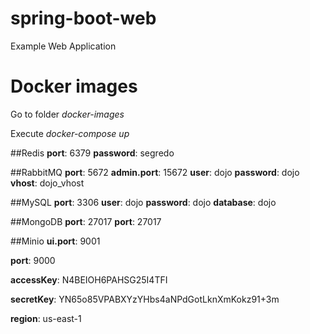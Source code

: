 # spring-boot-web
Example Web Application


# Docker images
Go to folder *docker-images*

Execute *docker-compose up*

##Redis
**port**: 6379
**password**: segredo

##RabbitMQ
**port**: 5672
**admin.port**: 15672
**user**: dojo
**password**: dojo
**vhost**: dojo\_vhost

##MySQL
**port**: 3306
**user**: dojo
**password**: dojo
**database**: dojo

##MongoDB
**port**: 27017
**port**: 27017

##Minio
**ui.port**: 9001

**port**: 9000

**accessKey**: N4BEIOH6PAHSG25I4TFI

**secretKey**: YN65o85VPABXYzYHbs4aNPdGotLknXmKokz91+3m

**region**: us-east-1

